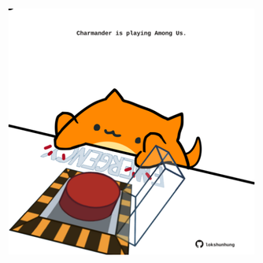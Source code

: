 <!-- built at 24/06/2022, 02:42:51 UTC -->
<p align="center">
  <img width="500" height="500" src="./ReadmeImage.svg">
</p>
